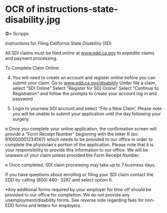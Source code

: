 # OCR of instructions-state-disability.jpg

©» Scripps

Instructions for Filing California State Disability (SDI

All SDI claims must be filed online at www.edd.ca.gov to expedite claims and payment processing.

To Complete Claim Online:

4. You will need to create an account and register online before you can submit your claim.
Go to www.edd.ca.gov/disability
Under file a claim, select “SDI Online”
Select “Register for SD] Online”
Select “Continue to Registration” and follow the prompts to create your account log in
and password

2. Login to yournew SDI account.and select “File a New Claim’. Please note you will be unable
to submit your application until the day following your surgery.

e Once you complete your online application, the confirmation screen will provide a “Form
Receipt Number” beginning with the letter R (ex: R10000001234567) which needs to be
provided to our office in order to complete the physician's portion of the application.
Please note that it is your responsibility to provide this information to our office. We will
be unaware of your claim unless provided the Form Receipt Number.

e Once completed, SDI claim processing may take up to 7 business days.

If you have questions about enrolling or filing your SDI claim contact the EDD by calling (800) 480-
3287 and select option 6.

*Any additional forms required by your employer for time off should be provided to our office for
completion. We do not provide any unemployment/disability forms. See reverse side regarding fees
for non-EDD forms and letters for employers.

